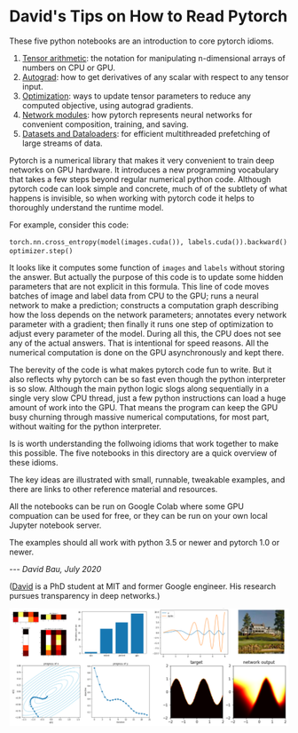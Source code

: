 David's Tips on How to Read Pytorch
===================================

These five python notebooks are an introduction to core pytorch idioms.

  1. [Tensor arithmetic](https://colab.research.google.com/github/davidbau/how-to-read-pytorch/blob/master/notebooks/1-Pytorch-Introduction.ipynb): the notation for manipulating n-dimensional arrays of numbers on CPU or GPU.
  2. [Autograd](https://colab.research.google.com/github/davidbau/how-to-read-pytorch/blob/master/notebooks//2-Pytorch-Autograd.ipynb): how to get derivatives of any scalar with respect to any tensor input.
  3. [Optimization](https://colab.research.google.com/github/davidbau/how-to-read-pytorch/blob/master/notebooks//3-Pytorch-Optimizers.ipynb): ways to update tensor parameters to reduce any computed objective, using autograd gradients.
  4. [Network modules](https://colab.research.google.com/github/davidbau/how-to-read-pytorch/blob/master/notebooks//4-Pytorch-Modules.ipynb): how pytorch represents neural networks for convenient composition, training, and saving.
  5. [Datasets and Dataloaders](https://colab.research.google.com/github/davidbau/how-to-read-pytorch/blob/master/notebooks//5-Pytorch-Dataloader.ipynb): for efficient multithreaded prefetching of large streams of data.

Pytorch is a numerical library that makes it very convenient to train deep networks on GPU hardware. It introduces a new programming vocabulary that takes a few steps beyond regular numerical python code. Although pytorch code can look simple and concrete, much of of the subtlety of what happens is invisible, so when working with pytorch code it helps to thoroughly understand the runtime model.

For example, consider this code:

```
torch.nn.cross_entropy(model(images.cuda()), labels.cuda()).backward()
optimizer.step()
```

It looks like it computes some function of `images` and `labels` without storing the answer.  But actually the purpose of this code is to update some hidden parameters that are not explicit in this formula.  This line of code moves batches of image and label data from CPU to the GPU; runs a neural network to make a prediction; constructs a computation graph describing how the loss depends on the network parameters; annotates every network parameter with a gradient; then finally it runs one step of optimization to adjust every parameter of the model.  During all this, the CPU does not see any of the actual answers.  That is intentional for speed reasons.  All the numerical computation is done on the GPU asynchronously and kept there.

The berevity of the code is what makes pytorch code fun to write.  But it also reflects why pytorch can be so fast even though the python interpreter is so slow. Although the main python logic slogs along sequentially in a single very slow CPU thread, just a few python instructions can load a huge amount of work into the GPU.  That means the program can keep the GPU busy churning through massive numerical computations, for most part, without waiting for the python interpreter.

Is is worth understanding the follwoing idioms that work together to make this possible. The five notebooks in this directory are a quick overview of these idioms.

The key ideas are illustrated with small, runnable, tweakable examples, and there are links to other reference material and resources.

All the notebooks can be run on Google Colab where some GPU compuation can be used for free, or they can be run on your own local Jupyter notebook server.

The examples should all work with python 3.5 or newer and pytorch 1.0 or newer.

--- *David Bau, July 2020*

([David](https://people.csail.mit.edu/davidbau/home/) is a PhD student at MIT and former Google engineer. His research pursues transparency in deep networks.)

![Figure thumbnails](notebooks/how-to-read-pytorch.png)
